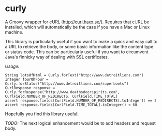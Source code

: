 curly
=====

A Groovy wrapper for cURL (http://curl.haxx.se/).  Requires that cURL be installed, which will automatically be the case if you have a Mac or Linux machine.

This library is particularly useful if you want to make a quick and easy call to a URL to retrieve the body, or some basic information like the content type or status code.  This can be particularly useful if you want to circumvent Java's finnicky way of dealing with SSL certificates. 

*Usage:*
```
String lotsOfHtml = Curly.forText("http://www.detroitlions.com")
Integer fourOhFour = Curly.forStatus("http://www.detroitlions.com/superbowls")
CurlResponse response = Curly.forResponse("http://www.deathsdoorspirits.com", CurlField.NUMBER_OF_REDIRECTS, CurlField.TIME_TOTAL)
assert response.fields[CurlField.NUMBER_OF_REDIRECTS].toInteger() == 2
assert response.fields[CurlField.TIME_TOTAL].toInteger() < 60
```
Hopefully you find this library useful.  

*TODO:* The next logical enhancement would be to add headers and request body. 
